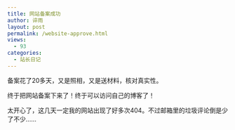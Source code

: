 ```yaml
---
title: 网站备案成功
author: 谇雨
layout: post
permalink: /website-approve.html
views:
  - 93
categories:
  - 站长日记
---
```

备案花了20多天，又是照相，又是送材料，核对真实性。

终于把网站备案下来了！终于可以访问自己的博客了！

太开心了，这几天一定我的网站出现了好多次404。不过邮箱里的垃圾评论倒是少了不少……